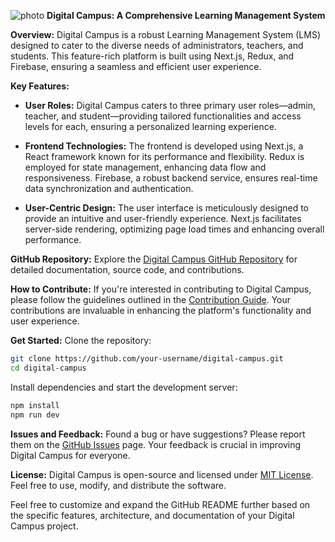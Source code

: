 ![photo](https://github.com/RANJITHp07/Jobee-frontend/assets/107017062/2f65bf36-7748-4b17-ae5b-607158833ee8)
**Digital Campus: A Comprehensive Learning Management System**

**Overview:**
Digital Campus is a robust Learning Management System (LMS) designed to cater to the diverse needs of administrators, teachers, and students. This feature-rich platform is built using Next.js, Redux, and Firebase, ensuring a seamless and efficient user experience.

**Key Features:**
- **User Roles:**
  Digital Campus caters to three primary user roles—admin, teacher, and student—providing tailored functionalities and access levels for each, ensuring a personalized learning experience.

- **Frontend Technologies:**
  The frontend is developed using Next.js, a React framework known for its performance and flexibility. Redux is employed for state management, enhancing data flow and responsiveness. Firebase, a robust backend service, ensures real-time data synchronization and authentication.

- **User-Centric Design:**
  The user interface is meticulously designed to provide an intuitive and user-friendly experience. Next.js facilitates server-side rendering, optimizing page load times and enhancing overall performance.

**GitHub Repository:**
Explore the [Digital Campus GitHub Repository](https://github.com/your-username/digital-campus) for detailed documentation, source code, and contributions.

**How to Contribute:**
If you're interested in contributing to Digital Campus, please follow the guidelines outlined in the [Contribution Guide](https://github.com/your-username/digital-campus/blob/main/CONTRIBUTING.md). Your contributions are invaluable in enhancing the platform's functionality and user experience.

**Get Started:**
Clone the repository:
```bash
git clone https://github.com/your-username/digital-campus.git
cd digital-campus
```

Install dependencies and start the development server:
```bash
npm install
npm run dev
```

**Issues and Feedback:**
Found a bug or have suggestions? Please report them on the [GitHub Issues](https://github.com/your-username/digital-campus/issues) page. Your feedback is crucial in improving Digital Campus for everyone.

**License:**
Digital Campus is open-source and licensed under [MIT License](https://github.com/your-username/digital-campus/blob/main/LICENSE). Feel free to use, modify, and distribute the software.

Feel free to customize and expand the GitHub README further based on the specific features, architecture, and documentation of your Digital Campus project.


